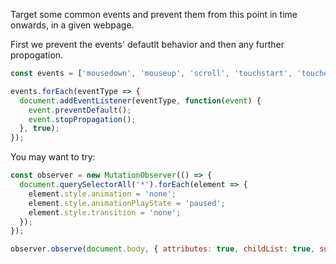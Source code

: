 Target some common events and prevent them from this point in time onwards, in a given webpage.

First we prevent the events' defautlt behavior and then any further propogation.

```js
const events = ['mousedown', 'mouseup', 'scroll', 'touchstart', 'touchend', 'submit', 'focus', 'blur', 'input', 'change', 'keypress', 'keydown', 'keyup'];

events.forEach(eventType => {
  document.addEventListener(eventType, function(event) {
    event.preventDefault();
    event.stopPropagation();
  }, true);
});
```

You may want to try:

```js
const observer = new MutationObserver(() => {
  document.querySelectorAll('*').forEach(element => {
    element.style.animation = 'none';
    element.style.animationPlayState = 'paused';
    element.style.transition = 'none';
  });
});

observer.observe(document.body, { attributes: true, childList: true, subtree: true });
```

